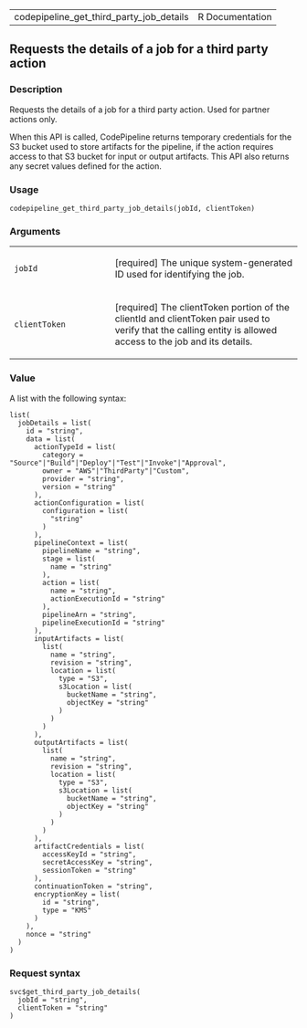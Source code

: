 <table style="width: 100%;">
<tbody>
<tr class="odd">
<td>codepipeline_get_third_party_job_details</td>
<td style="text-align: right;">R Documentation</td>
</tr>
</tbody>
</table>

## Requests the details of a job for a third party action

### Description

Requests the details of a job for a third party action. Used for partner
actions only.

When this API is called, CodePipeline returns temporary credentials for
the S3 bucket used to store artifacts for the pipeline, if the action
requires access to that S3 bucket for input or output artifacts. This
API also returns any secret values defined for the action.

### Usage

    codepipeline_get_third_party_job_details(jobId, clientToken)

### Arguments

<table>
<colgroup>
<col style="width: 35%" />
<col style="width: 65%" />
</colgroup>
<tbody>
<tr class="odd">
<td><code
id="codepipeline_get_third_party_job_details_:_jobId">jobId</code></td>
<td><p>[required] The unique system-generated ID used for identifying
the job.</p></td>
</tr>
<tr class="even">
<td><code
id="codepipeline_get_third_party_job_details_:_clientToken">clientToken</code></td>
<td><p>[required] The clientToken portion of the clientId and
clientToken pair used to verify that the calling entity is allowed
access to the job and its details.</p></td>
</tr>
</tbody>
</table>

### Value

A list with the following syntax:

    list(
      jobDetails = list(
        id = "string",
        data = list(
          actionTypeId = list(
            category = "Source"|"Build"|"Deploy"|"Test"|"Invoke"|"Approval",
            owner = "AWS"|"ThirdParty"|"Custom",
            provider = "string",
            version = "string"
          ),
          actionConfiguration = list(
            configuration = list(
              "string"
            )
          ),
          pipelineContext = list(
            pipelineName = "string",
            stage = list(
              name = "string"
            ),
            action = list(
              name = "string",
              actionExecutionId = "string"
            ),
            pipelineArn = "string",
            pipelineExecutionId = "string"
          ),
          inputArtifacts = list(
            list(
              name = "string",
              revision = "string",
              location = list(
                type = "S3",
                s3Location = list(
                  bucketName = "string",
                  objectKey = "string"
                )
              )
            )
          ),
          outputArtifacts = list(
            list(
              name = "string",
              revision = "string",
              location = list(
                type = "S3",
                s3Location = list(
                  bucketName = "string",
                  objectKey = "string"
                )
              )
            )
          ),
          artifactCredentials = list(
            accessKeyId = "string",
            secretAccessKey = "string",
            sessionToken = "string"
          ),
          continuationToken = "string",
          encryptionKey = list(
            id = "string",
            type = "KMS"
          )
        ),
        nonce = "string"
      )
    )

### Request syntax

    svc$get_third_party_job_details(
      jobId = "string",
      clientToken = "string"
    )

